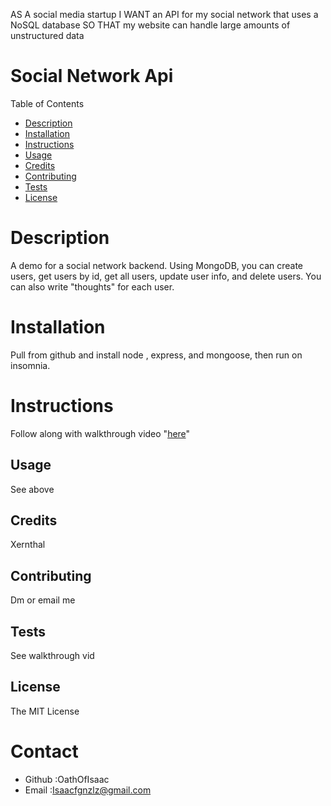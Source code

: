 AS A social media startup I WANT an API for my social network that uses a NoSQL database SO THAT my website can handle large amounts of unstructured data
# Social Network Api

Table of Contents
* [Description](#description)
* [Installation](#installation)
* [Instructions](#instructions)
* [Usage](#usage)
* [Credits](#credits)
* [Contributing](#contributing)
* [Tests](#tests)
* [License](#license)
# Description
A demo for a social network backend. Using MongoDB, you can create users, get users by id, get all users, update user info, and delete users. You can also write "thoughts" for each user. 
# Installation
Pull from github and install node , express, and mongoose, then run on insomnia.
# Instructions
Follow along with walkthrough video "[here](https://drive.google.com/file/d/15RsEPxwj-va8vIeyTmcsY90SVMnfpm_9/view?usp=sharing)"
## Usage
See above
## Credits
Xernthal
## Contributing
Dm or email me
## Tests
See walkthrough vid
## License
The MIT License

# Contact
* Github :OathOfIsaac
* Email :Isaacfgnzlz@gmail.com

